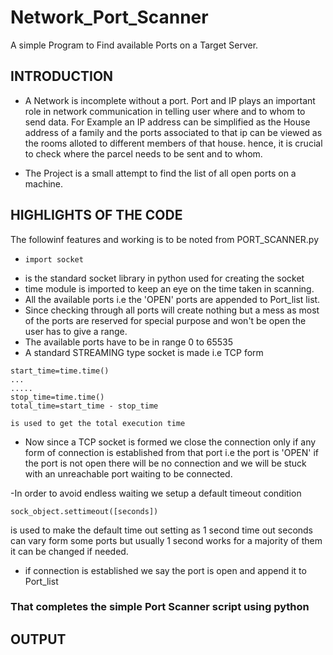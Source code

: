 # Network_Port_Scanner
A simple Program to Find available Ports on a Target Server.

## INTRODUCTION

- A Network is incomplete without a port. Port and IP plays an important role in network communication in telling user where and to whom to send data.
For Example an IP address can be simplified as the House address of a family and the ports associated to that ip can be viewed as the rooms alloted to different members of that house. hence, it is crucial to check where the parcel needs to be sent and to whom.

- The Project is a small attempt to find the list of all open ports on a machine. 

## HIGHLIGHTS OF THE CODE
The followinf features and working is to be noted from PORT_SCANNER.py
- ```
  import socket
  ```
- is the standard socket library in python used for creating the socket
- time module is imported to keep an eye on the time taken in scanning.
- All  the available ports i.e the 'OPEN' ports are appended to Port_list list.
- Since checking through all ports will create nothing but a mess as most of the ports are reserved for special purpose and won't be open the user has to give a range.
- The available ports have to be in range 0 to 65535
- A standard STREAMING type socket is made i.e TCP form
```
start_time=time.time()
...
.....
stop_time=time.time()
total_time=start_time - stop_time

is used to get the total execution time

```

- Now since a TCP socket is formed we close the connection only if any form of connection is established from that port i.e the port is 'OPEN'
 if the port is not open there will be no connection and we will be stuck with an unreachable port waiting to be connected.
 
 -In order to avoid endless waiting we setup a default timeout condition
 ```
 sock_object.settimeout([seconds])
 
 ```
 is used to make the default time out setting as 1 second
 time out seconds can vary form some ports but usually 1 second works for a majority of them it can be changed if needed.
 - if connection is established we say the port is open and append it to Port_list
 
 ### That completes the simple Port Scanner script using python 

## OUTPUT 
